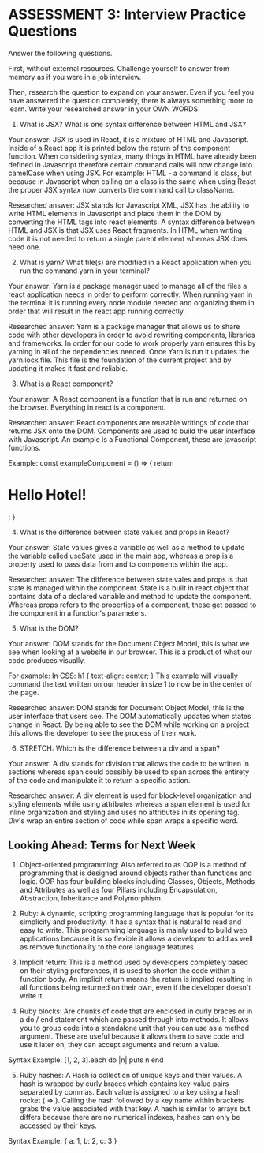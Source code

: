 # ASSESSMENT 3: Interview Practice Questions

Answer the following questions.

First, without external resources. Challenge yourself to answer from memory as if you were in a job interview.

Then, research the question to expand on your answer. Even if you feel you have answered the question completely, there is always something more to learn. Write your researched answer in your OWN WORDS.

1. What is JSX? What is one syntax difference between HTML and JSX?

Your answer: JSX is used in React, it is a mixture of HTML and Javascript. Inside of a React app it is printed below the return of the component function. When considering syntax, many things in HTML have already been defined in Javascript therefore certain command calls will now change into camelCase when using JSX.
For example:
HTML - a command is class, but because in Javascript when calling on a class is the same when using React the proper JSX syntax now converts the command call to className.

Researched answer: JSX stands for Javascript XML, JSX has the ability to write HTML elements in Javascript and place them in the DOM by converting the HTML tags into react elements. A syntax difference between HTML and JSX is that JSX uses React fragments. In HTML when writing code it is not needed to return a single parent element whereas JSX does need one.

2. What is yarn? What file(s) are modified in a React application when you run the command yarn in your terminal?

Your answer: Yarn is a package manager used to manage all of the files a react application needs in order to perform correctly. When running yarn in the terminal it is running every node module needed and organizing them in order that will result in the react app running correctly.

Researched answer: Yarn is a package manager that allows us to share code with other developers in order to avoid rewriting components, libraries and frameworks. In order for our code to work properly yarn ensures this by yarning in all of the dependencies needed. Once Yarn is run it updates the yarn.lock file. This file is the foundation of the current project and by updating it makes it fast and reliable.

3. What is a React component?

Your answer: A React component is a function that is run and returned on the browser. Everything in react is a component. 

Researched answer: React components are reusable writings of code that returns JSX onto the DOM. Components are used to build the user interface with Javascript. An example is a Functional Component, these are javascript functions.

Example:
const exampleComponent = () => {
    return <h1>Hello Hotel!</h1>;
}

4. What is the difference between state values and props in React?

Your answer: State values gives a variable as well as a method to update the variable called useSate used in the main app, whereas a prop is a property used to pass data from and to components within the app.

Researched answer: The difference between state vales and props is that state is managed within the component. State is a built in react object that contains data of a declared variable and method to update the component. Whereas props refers to the properties of a component, these get passed to the component in a function's parameters. 

5. What is the DOM?

Your answer: DOM stands for the Document Object Model, this is what we see when looking at a website in our browser. This is a product of what our code produces visually. 

For example: 
In CSS:
h1 {
    text-align: center;
}
This example will visually command the text written on our header in size 1 to now be in the center of the page.

Researched answer: DOM stands for Document Object Model, this is the user interface that users see. The DOM automatically updates when states change in React. By being able to see the DOM while working on a project this allows the developer to see the process of their work.

6. STRETCH: Which is the difference between a div and a span?

Your answer: A div stands for division that allows the code to be written in sections whereas span could possibly be used to span across the entirety of the code and manipulate it to return a specific action.

Researched answer: A div element is used for block-level organization and styling elements while using attributes whereas a span element is used for inline organization and styling and uses no attributes in its opening tag. Div's wrap an entire section of code while span wraps a specific word. 

## Looking Ahead: Terms for Next Week

1. Object-oriented programming: Also referred to as OOP is a method of programming that is designed around objects rather than functions and logic. OOP has four building blocks including Classes, Objects, Methods and Attributes as well as four Pillars including Encapsulation, Abstraction, Inheritance and Polymorphism.
 
2. Ruby: A dynamic, scripting programming language that is popular for its simplicity and productivity. It has a syntax that is natural to read and easy to write. This programming language is mainly used to build web applications because it is so flexible it allows a developer to add as well as remove functionality to the core language features.
 
3. Implicit return: This is a method used by developers completely based on their styling preferences, it is used to shorten the code within a function body. An implicit return means the return is implied resulting in all functions being returned on their own, even if the developer doesn't write it.
 
4. Ruby blocks: Are chunks of code that are enclosed in curly braces or in a do / end statement which are passed through into methods. It allows you to group code into a standalone unit that you can use as a method argument. These are useful because it allows them to save code and use it later on, they can accept arguments and return a value.
 
Syntax Example:
[1, 2, 3].each do |n|
    puts n
  end
 
5. Ruby hashes: A Hash ia collection of unique keys and their values. A hash is wrapped by curly braces which contains key-value pairs separated by commas. Each value is assigned to a key using a hash rocket ( => ). Calling the hash followed by a key name within brackets grabs the value associated with that key. A hash is similar to arrays but differs because there are no numerical indexes, hashes can only be accessed by their keys.
 
Syntax Example: { a: 1, b: 2, c: 3 }
